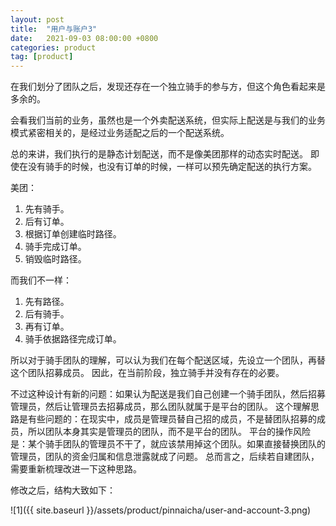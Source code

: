 ```yaml
---
layout: post
title:  "用户与账户3"
date:   2021-09-03 08:00:00 +0800
categories: product
tag: [product]
---
```

在我们划分了团队之后，发现还存在一个独立骑手的参与方，但这个角色看起来是多余的。

<!-- more -->

会看我们当前的业务，虽然也是一个外卖配送系统，但实际上配送是与我们的业务模式紧密相关的，是经过业务适配之后的一个配送系统。

总的来讲，我们执行的是静态计划配送，而不是像美团那样的动态实时配送。
即使在没有骑手的时候，也没有订单的时候，一样可以预先确定配送的执行方案。

美团：

1. 先有骑手。
2. 后有订单。
3. 根据订单创建临时路径。
4. 骑手完成订单。
5. 销毁临时路径。

而我们不一样：

1. 先有路径。
2. 后有骑手。
3. 再有订单。
4. 骑手依据路径完成订单。

所以对于骑手团队的理解，可以认为我们在每个配送区域，先设立一个团队，再替这个团队招募成员。
因此，在当前阶段，独立骑手并没有存在的必要。

不过这种设计有新的问题：如果认为配送是我们自己创建一个骑手团队，然后招募管理员，然后让管理员去招募成员，那么团队就属于是平台的团队。
这个理解思路是有些问题的：在现实中，成员是管理员替自己招的成员，不是替团队招募的成员，所以团队本身其实是管理员的团队，而不是平台的团队。
平台的操作风险是：某个骑手团队的管理员不干了，就应该禁用掉这个团队。如果直接替换团队的管理员，团队的资金归属和信息泄露就成了问题。
总而言之，后续若自建团队，需要重新梳理改进一下这种思路。

修改之后，结构大致如下：

![1]({{ site.baseurl }}/assets/product/pinnaicha/user-and-account-3.png)


